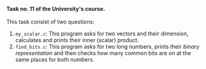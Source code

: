 <b>Task no. 11 of the University's course.</b><br><br>
This task consist of two questions:
1. `my_scalar.c`: This program asks for two vectors and their dimension, calculates and prints their inner (scalar) product.
2. `find_bits.c`: This program asks for two long numbers, prints their <i>binary representation</i> and then checks how many common bits are on at the same places for both numbers.

